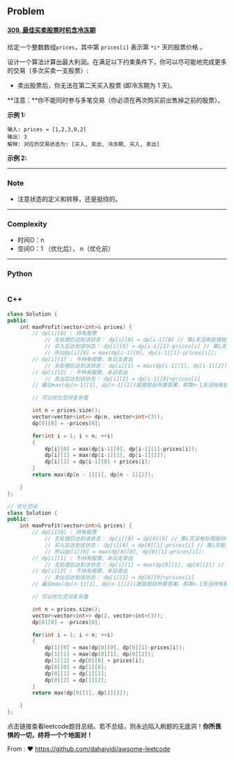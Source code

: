 ## Problem

#### [309. 最佳买卖股票时机含冷冻期](https://leetcode.cn/problems/best-time-to-buy-and-sell-stock-with-cooldown/)

给定一个整数数组`prices`，其中第 `prices[i]` 表示第 `*i*` 天的股票价格 。

设计一个算法计算出最大利润。在满足以下约束条件下，你可以尽可能地完成更多的交易（多次买卖一支股票）:

- 卖出股票后，你无法在第二天买入股票 (即冷冻期为 1 天)。

**注意：**你不能同时参与多笔交易（你必须在再次购买前出售掉之前的股票）。

 

**示例 1:**

```
输入: prices = [1,2,3,0,2]
输出: 3 
解释: 对应的交易状态为: [买入, 卖出, 冷冻期, 买入, 卖出]
```

**示例 2:**

------

### Note

- 注意状态的定义和转移，还是挺绕的。

------

### Complexity

- 时间O：n
- 空间O：1 （优化后）， n（优化前）

------

### Python

```python

```

### C++

```C++
class Solution {
public:
    int maxProfit(vector<int>& prices) {
        // dp[i][0] : 持有股票 
            // 无处理后达到该状态： dp[i][0] = dp[i-1][0] // 第i天没有处理就持有股票，证明上一天也持有
            // 买入后达到该状态： dp[i][0] = dp[i-1][1]-prices[i] // 第i天能买入股票，证明上一天没持有股票，且没进行卖出操作
            // 所以dp[i][0] = max(dp[i-1][0], dp[i-1][1]-prices[i]); 
        // dp[i][1] : 不持有股票，本日无卖出
            // 无处理后达到该状态： dp[i][1] = max(dp[i-1][1], dp[i-1][2]) // 有两种到达该状态的情况，取最大那个
        // dp[i][2] : 不持有股票，本日卖出
            // 卖出后达到该状态： dp[i][2] = dp[i-1][0]+prices[i]
        // 最后max(dp[n-1][1], dp[n-1][2])就是题目所需答案。即第n-1天没持有股票时的最大收益

        // 可以优化空间复杂度

        int n = prices.size();
        vector<vector<int>> dp(n, vector<int>(3));
        dp[0][0] = -prices[0];

        for(int i = 1; i < n; ++i)
        {
            dp[i][0] = max(dp[i-1][0], dp[i-1][1]-prices[i]); 
            dp[i][1] = max(dp[i-1][1], dp[i-1][2]);
            dp[i][2] = dp[i-1][0] + prices[i];
        }
        return max(dp[n - 1][1], dp[n - 1][2]);

    }
};

// 优化空间
class Solution {
public:
    int maxProfit(vector<int>& prices) {
        // dp[i][0] : 持有股票 
            // 无处理后达到该状态： dp[i][0] = dp[0][0] // 第i天没有处理就持有股票，证明上一天也持有
            // 买入后达到该状态： dp[i][0] = dp[0][1]-prices[i] // 第i天能买入股票，证明上一天没持有股票，且没进行卖出操作
            // 所以dp[i][0] = max(dp[0][0], dp[0][1]-prices[i]); 
        // dp[i][1] : 不持有股票，本日无卖出
            // 无处理后达到该状态： dp[i][1] = max(dp[0][1], dp[0][2]) // 有两种到达该状态的情况，取最大那个
        // dp[i][2] : 不持有股票，本日卖出
            // 卖出后达到该状态： dp[i][2] = dp[0][0]+prices[i]
        // 最后max(dp[n-1][1], dp[n-1][2])就是题目所需答案。即第n-1天没持有股票时的最大收益

        // 可以优化空间复杂度

        int n = prices.size();
        vector<vector<int>> dp(2, vector<int>(3));
        dp[0][0] = -prices[0];

        for(int i = 1; i < n; ++i)
        {
            dp[1][0] = max(dp[0][0], dp[0][1]-prices[i]); 
            dp[1][1] = max(dp[0][1], dp[0][2]);
            dp[1][2] = dp[0][0] + prices[i];
            dp[0][0] = dp[1][0];
            dp[0][1] = dp[1][1];
            dp[0][2] = dp[1][2];
        }
        return max(dp[0][1], dp[1][2]);

    }
};

```

点击链接查看leetcode题目总结。若不总结，则永远陷入刷题的无底洞！**你所畏惧的一切，终将一个个地面对！**

From : :heart: https://github.com/dahaiyidi/awsome-leetcode
